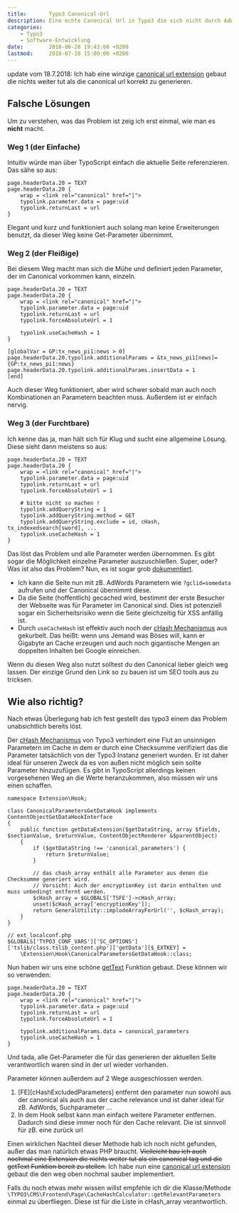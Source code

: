 ```yaml
---
title:       Typo3 Canonical-Url
description: Eine echte Canonical Url in Typo3 die sich nicht durch AdWords Parameter und Ähnlichem austricksen lässt und keine Sicherheitslücken öffnet.
categories:
    - Typo3
    - Software-Entwicklung
date:        2018-06-28 19:43:00 +0200
lastmod:     2018-07-18 15:00:00 +0200
---
```


update vom 18.7.2018: Ich hab eine winzige [canonical url extension] gebaut die nichts weiter tut als die canonical url korrekt zu generieren. 

## Falsche Lösungen

Um zu verstehen, was das Problem ist zeig ich erst einmal, wie man es **nicht** macht.

### Weg 1 (der Einfache)

Intuitiv würde man über TypoScript einfach die aktuelle Seite referenzieren. Das sähe so aus:

```
page.headerData.20 = TEXT
page.headerData.20 {
    wrap = <link rel="canonical" href="|">
    typolink.parameter.data = page:uid
    typolink.returnLast = url
}
```

Elegant und kurz und funktioniert auch solang man keine Erweiterungen benutzt, da dieser Weg keine Get-Parameter übernimmt.

### Weg 2 (der Fleißige)

Bei diesem Weg macht man sich die Mühe und definiert jeden Parameter, der im Canonical vorkommen kann, einzeln.

```
page.headerData.20 = TEXT
page.headerData.20 {
    wrap = <link rel="canonical" href="|">
    typolink.parameter.data = page:uid
    typolink.returnLast = url
    typolink.forceAbsoluteUrl = 1
    
    typolink.useCacheHash = 1
}

[globalVar = GP:tx_news_pi1:news > 0]
page.headerData.20.typolink.additionalParams = &tx_news_pi1[news]={GP:tx_news_pi1:news}
page.headerData.20.typolink.additionalParams.insertData = 1
[end]
```

Auch dieser Weg funktioniert, aber wird schwer sobald man auch noch Kombinationen an Parametern beachten muss. Außerdem ist er einfach nervig.

### Weg 3 (der Furchtbare)

Ich kenne das ja, man hält sich für Klug und sucht eine allgemeine Lösung. Diese sieht dann meistens so aus:

```
page.headerData.20 = TEXT
page.headerData.20 {
    wrap = <link rel="canonical" href="|">
    typolink.parameter.data = page:uid
    typolink.returnLast = url
    typolink.forceAbsoluteUrl = 1
    
    # bitte nicht so machen !
    typolink.addQueryString = 1
    typolink.addQueryString.method = GET
    typolink.addQueryString.exclude = id, cHash, tx_indexedsearch[sword], ...
    typolink.useCacheHash = 1
}
```

Das löst das Problem und alle Parameter werden übernommen. Es gibt sogar die Möglichkeit einzelne Parameter auszuschließen.
Super, oder? Was ist also das Problem? Nun, es ist sogar grob [dokumentiert](https://docs.typo3.org/typo3cms/TyposcriptReference/latest/Functions/Typolink/#addquerystring).

- Ich kann die Seite nun mit zB. AdWords Parametern wie `?gclid=somedata` aufrufen und der Canonical übernimmt diese.
- Da die Seite (hoffentlich) gecached wird, bestimmt der erste Besucher der Webseite was für Parameter im Canonical sind. Dies ist potenziell sogar ein Sicherheitsrisiko wenn die Seite gleichzeitig für XSS anfällig ist.
- Durch `useCacheHash` ist effektiv auch noch der [cHash Mechanismus] aus gekurbelt. Das heißt: wenn uns Jemand was Böses will, kann er Gigabyte an Cache erzeugen und auch noch gigantische Mengen an doppelten Inhalten bei Google einreichen.

Wenn du diesen Weg also nutzt solltest du den Canonical lieber gleich weg lassen. Der einzige Grund den Link so zu bauen ist um SEO tools aus zu tricksen.

## Wie also richtig?

Nach etwas Überlegung hab ich fest gestellt das typo3 einem das Problem unabsichtlich bereits löst.

Der [cHash Mechanismus] von Typo3 verhindert eine Flut an unsinnigen Parametern im Cache in dem er durch eine Checksumme verifiziert das die Parameter tatsächlich von der Typo3 Instanz generiert wurden. Er ist daher ideal für unseren Zweck da es von außen nicht möglich sein sollte Parameter hinzuzufügen. Es gibt in TypoScript allerdings keinen vorgesehenen Weg an die Werte heranzukommen, also müssen wir uns einen schaffen.

```php?start_inline=true
namespace Extension\Hook;

class CanonicalParametersGetDataHook implements ContentObjectGetDataHookInterface
{
    public function getDataExtension($getDataString, array $fields, $sectionValue, $returnValue, ContentObjectRenderer &$parentObject)
    {
        if ($getDataString !== 'canonical_parameters') {
            return $returnValue;
        }

        // das chash_array enthält alle Parameter aus denen die Checksumme generiert wird.
        // Vorsicht: Auch der encryptionKey ist darin enthalten und muss unbedingt entfernt werden.
        $cHash_array = $GLOBALS['TSFE']->cHash_array;
        unset($cHash_array['encryptionKey']);
        return GeneralUtility::implodeArrayForUrl('', $cHash_array);
    }
}
```
```php?start_inline=true
// ext_localconf.php
$GLOBALS['TYPO3_CONF_VARS']['SC_OPTIONS']['tslib/class.tslib_content.php']['getData'][$_EXTKEY] =
    \Extension\Hook\CanonicalParametersGetDataHook::class;
```

Nun haben wir uns eine schöne [getText] Funktion gebaut. Diese können wir so verwenden:

```
page.headerData.20 = TEXT
page.headerData.20 {
    wrap = <link rel="canonical" href="|">
    typolink.parameter.data = page:uid
    typolink.returnLast = url
    typolink.forceAbsoluteUrl = 1
    
    typolink.additionalParams.data = canonical_parameters
    typolink.useCacheHash = 1
}
```

Und tada, alle Get-Parameter die für das generieren der aktuellen Seite verantwortlich waren sind in der url wieder vorhanden.

Parameter können außerdem auf 2 Wege ausgeschlossen werden.

1. [FE][cHashExcludedParameters] entfernt den parameter nun sowohl aus der canonical als auch aus der cache relevance und ist daher ideal für zB. AdWords, Suchparameter ...
2. In dem Hook selbst kann man einfach weitere Parameter entfernen. Dadurch sind diese immer noch für den Cache relevant. Die ist sinnvoll für zB. eine zurück url 

Einen wirklichen Nachteil dieser Methode hab ich noch nicht gefunden, außer das man natürlich etwas PHP braucht. ~~Vielleicht bau ich auch nochmal eine Extension die nichts weiter tut als ein canonical tag und die getText Funktion bereit zu stellen.~~ Ich habe nun eine [canonical url extension] gebaut die den weg oben nochmal sauber implementiert.

Falls du noch etwas mehr wissen willst empfehle ich dir die Klasse/Methode `\TYPO3\CMS\Frontend\Page\CacheHashCalculator::getRelevantParameters` einmal zu überfliegen. Diese ist für die Liste in cHash_array verantwortlich.


[canonical url extension]: https://packagist.org/packages/nemo64/canonical-url
[cHash Mechanismus]: https://www.typo3lexikon.de/typo3-tutorials/core/cache/chash-was-ist-das.html
[getText]: https://docs.typo3.org/typo3cms/TyposcriptReference/8.7/DataTypes/Gettext/
